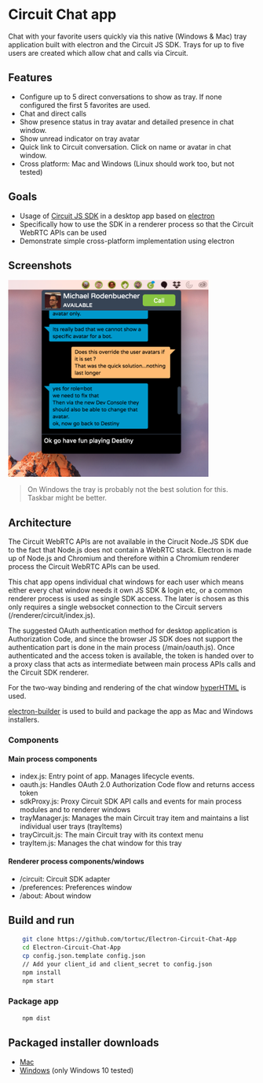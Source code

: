 # Circuit Chat app

Chat with your favorite users quickly via this native (Windows & Mac) tray application built with electron and the Circuit JS SDK. Trays for up to five users are created which allow chat and calls via Circuit.

## Features

* Configure up to 5 direct conversations to show as tray. If none configured the first 5 favorites are used.
* Chat and direct calls
* Show presence status in tray avatar and detailed presence in chat window.
* Show unread indicator on tray avatar
* Quick link to Circuit conversation. Click on name or avatar in chat window.
* Cross platform: Mac and Windows (Linux should work too, but not tested)

## Goals
* Usage of [Circuit JS SDK](https://github.com/circuit/circuit-sdk) in a desktop app based on [electron](https://electron.atom.io/)
* Specifically how to use the SDK in a renderer process so that the Circuit WebRTC APIs can be used
* Demonstrate simple cross-platform implementation using electron


## Screenshots
<div style="display:inline">
<img height="400px" src="./mac.png"/>
</div>

> On Windows the tray is probably not the best solution for this. Taskbar might be better.

## Architecture

The Circuit WebRTC APIs are not available in the Cirucit Node.JS SDK due to the fact that Node.js does not contain a WebRTC stack. Electron is made up of Node.js and Chromium and therefore within a Chromium renderer process the Circuit WebRTC APIs can be used.

This chat app opens individual chat windows for each user which means either every chat window needs it own JS SDK & login etc, or a common renderer process is used as single SDK access. The later is chosen as this only requires a single websocket connection to the Circuit servers (/renderer/circuit/index.js).

The suggested OAuth authentication method for desktop application is Authorization Code, and since the browser JS SDK does not support the authentication part is done in the main process (/main/oauth.js). Once authenticated and the access token is available, the token is handed over to a proxy class that acts as intermediate between main process APIs calls and the Circuit SDK renderer.

For the two-way binding and rendering of the chat window [hyperHTML](https://github.com/WebReflection/hyperHTML) is used.

[electron-builder](https://github.com/electron-userland/electron-builder) is used to build and package the app as Mac and Windows installers.

### Components

#### Main process components
* index.js: Entry point of app. Manages lifecycle events.
* oauth.js: Handles OAuth 2.0 Authorization Code flow and returns access token
* sdkProxy.js: Proxy Circuit SDK API calls and events for main process modules and to renderer windows
* trayManager.js: Manages the main Circuit tray item and maintains a list individual user trays (trayItems)
* trayCircuit.js: The main Circuit tray with its context menu
* trayItem.js: Manages the chat window for this tray

#### Renderer process components/windows
* /circuit: Circuit SDK adapter
* /preferences: Preferences window
* /about: About window


## Build and run

```bash
    git clone https://github.com/tortuc/Electron-Circuit-Chat-App
    cd Electron-Circuit-Chat-App
    cp config.json.template config.json
    // Add your client_id and client_secret to config.json
    npm install
    npm start
```


### Package app
```bash
    npm dist
```


## Packaged installer downloads
* [Mac](https://goo.gl/t2Aw9y)
* [Windows](https://goo.gl/5S94pT) (only Windows 10 tested)

